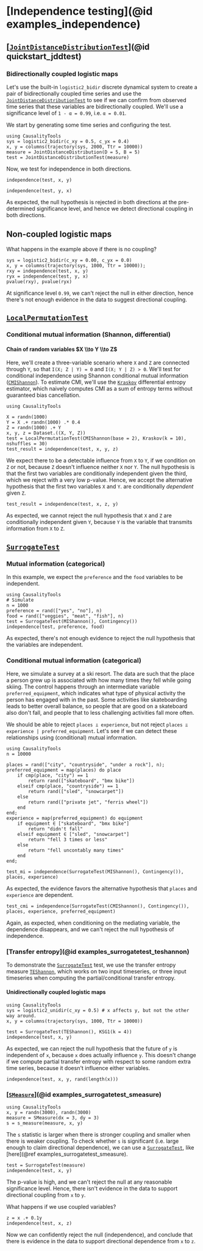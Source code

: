 # [Independence testing](@id examples_independence)

## [[`JointDistanceDistributionTest`](@ref)](@id quickstart_jddtest)

### Bidirectionally coupled logistic maps

Let's use the built-in `logistic2_bidir` discrete dynamical system to create a pair of
bidirectionally coupled time series and use the [`JointDistanceDistributionTest`](@ref)
to see if we can confirm from observed time series that these variables are
bidirectionally coupled. We'll use a significance level of `1 - α = 0.99`, i.e. `α = 0.01`.

We start by generating some time series and configuring the test.

```@example quickstart_jddtest_logistic
using CausalityTools
sys = logistic2_bidir(c_xy = 0.5, c_yx = 0.4)
x, y = columns(trajectory(sys, 2000, Ttr = 10000))
measure = JointDistanceDistribution(D = 5, B = 5)
test = JointDistanceDistributionTest(measure)
```

Now, we test for independence in both directions.

```@example quickstart_jddtest_logistic
independence(test, x, y)
```

```@example quickstart_jddtest_logistic
independence(test, y, x)
```

As expected, the null hypothesis is rejected in both directions at the pre-determined 
significance level, and hence we detect directional coupling in both directions.

## Non-coupled logistic maps

What happens in the example above if there is no coupling?

```@example quickstart_jddtest_logistic
sys = logistic2_bidir(c_xy = 0.00, c_yx = 0.0)
x, y = columns(trajectory(sys, 1000, Ttr = 10000));
rxy = independence(test, x, y)
ryx = independence(test, y, x)
pvalue(rxy), pvalue(ryx)
```

At significance level `0.99`, we can't reject the null in either direction, hence there's not
enough evidence in the data to suggest directional coupling.

## [`LocalPermutationTest`](@ref)

### Conditional mutual information (Shannon, differential)

#### Chain of random variables $X \\to Y \\to Z$

Here, we'll create a three-variable scenario where `X` and `Z` are connected through `Y`,
so that ``I(X; Z | Y) = 0`` and ``I(X; Y | Z) > 0``. We'll test for conditional
independence using Shannon conditional mutual information
([`CMIShannon`](@ref)). To estimate CMI, we'll use the [`Kraskov`](@ref) differential
entropy estimator, which naively computes CMI as a sum of entropy terms without guaranteed
bias cancellation.

```@example LOCAL_PERMUTATION_TEST
using CausalityTools

X = randn(1000)
Y = X .+ randn(1000) .* 0.4
Z = randn(1000) .+ Y
x, y, z = Dataset.((X, Y, Z))
test = LocalPermutationTest(CMIShannon(base = 2), Kraskov(k = 10), nshuffles = 30)
test_result = independence(test, x, y, z)
```

We expect there to be a detectable influence from ``X`` to
``Y``, if we condition on ``Z`` or not, because ``Z`` doesn't influence neither ``X`` nor ``Y``.
The null hypothesis is that the first two variables are conditionally independent given the third, which we reject with a very low p-value. Hence, we accept the alternative
hypothesis that the first two variables ``X`` and ``Y``. are conditionally *dependent* given ``Z``.

```@example LOCAL_PERMUTATION_TEST
test_result = independence(test, x, z, y)
```

As expected, we cannot reject the null hypothesis that ``X`` and ``Z`` are conditionally independent given ``Y``, because ``Y`` is the variable that transmits information from
``X`` to ``Z``.

## [`SurrogateTest`](@ref)

### Mutual information (categorical)

In this example, we expect the `preference` and the `food` variables to be independent.

```@example
using CausalityTools
# Simulate 
n = 1000
preference = rand(["yes", "no"], n)
food = rand(["veggies", "meat", "fish"], n)
test = SurrogateTest(MIShannon(), Contingency())
independence(test, preference, food)
```

As expected, there's not enough evidence to reject the null hypothesis that the
variables are independent.

### Conditional mutual information (categorical)

Here, we simulate a survey at a ski resort. The data are such that the place a person
grew up is associated with how many times they fell while going skiing. The control
happens through an intermediate variable `preferred_equipment`, which indicates what
type of physical activity the person has engaged with in the past. Some activities
like skateboarding leads to better overall balance, so people that are good on
a skateboard also don't fall, and people that to less challenging activities fall
more often.

We should be able to reject `places ⫫ experience`, but not reject
`places ⫫ experience | preferred_equipment`.  Let's see if we can detect these
relationships using (conditional) mutual information.

```@example indep_cmi
using CausalityTools
n = 10000

places = rand(["city", "countryside", "under a rock"], n);
preferred_equipment = map(places) do place
    if cmp(place, "city") == 1
        return rand(["skateboard", "bmx bike"])
    elseif cmp(place, "countryside") == 1
        return rand(["sled", "snowcarpet"])
    else
        return rand(["private jet", "ferris wheel"])
    end
end;
experience = map(preferred_equipment) do equipment
    if equipment ∈ ["skateboard", "bmx bike"]
        return "didn't fall"
    elseif equipment ∈ ["sled", "snowcarpet"]
        return "fell 3 times or less"
    else
        return "fell uncontably many times"
    end
end;

test_mi = independence(SurrogateTest(MIShannon(), Contingency()), places, experience)
```

As expected, the evidence favors the alternative hypothesis that `places` and 
`experience` are dependent.

```@example  indep_cmi
test_cmi = independence(SurrogateTest(CMIShannon(), Contingency()), places, experience, preferred_equipment)
```

Again, as expected, when conditioning on the mediating variable, the dependence disappears,
and we can't reject the null hypothesis of independence.

### [Transfer entropy](@id examples_surrogatetest_teshannon)

To demonstrate the [`SurrogateTest`](@ref) test, we use the transfer entropy measure
[`TEShannon`](@ref), which works on two input timeseries, or three input timeseries when
computing the partial/conditional transfer entropy.

#### Unidirectionally coupled logistic maps

```@example surrogatecit_te
using CausalityTools
sys = logistic2_unidir(c_xy = 0.5) # x affects y, but not the other way around.
x, y = columns(trajectory(sys, 1000, Ttr = 10000))

test = SurrogateTest(TEShannon(), KSG1(k = 4))
independence(test, x, y)
```

As expected, we can reject the null hypothesis that the future of `y` is independent of 
`x`, because `x` does actually influence `y`. This doesn't change if we compute 
partial transfer entropy with respect to some random extra time series, because it
doesn't influence either variables.

```@example surrogatecit_te
independence(test, x, y, rand(length(x)))
```

### [[`SMeasure`](@ref)](@id examples_surrogatetest_smeasure)

```@example quickstart_smeasure
using CausalityTools
x, y = randn(3000), randn(3000)
measure = SMeasure(dx = 3, dy = 3)
s = s_measure(measure, x, y)
```

The `s` statistic is larger when there is stronger coupling and smaller
when there is weaker coupling. To check whether `s` is significant (i.e. large
enough to claim directional dependence), we can use a [`SurrogateTest`](@ref),
like [here](@ref examples_surrogatetest_smeasure).

```@example quickstart_smeasure
test = SurrogateTest(measure)
independence(test, x, y)
```

The p-value is high, and we can't reject the null at any reasonable significance level.
Hence, there isn't evidence in the data to support directional coupling from `x` to `y`.

What happens if we use coupled variables?

```@example quickstart_smeasure
z = x .+ 0.1y
independence(test, x, z)
```

Now we can confidently reject the null (independence), and conclude that there is
evidence in the data to support directional dependence from `x` to `z`.
